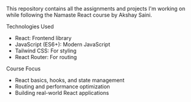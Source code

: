 This repository contains all the assignments and projects I'm working on while following the Namaste React course by Akshay Saini.

Technologies Used
- React: Frontend library
- JavaScript (ES6+): Modern JavaScript
- Tailwind CSS: For styling
- React Router: For routing

Course Focus
- React basics, hooks, and state management
- Routing and performance optimization
- Building real-world React applications
